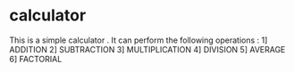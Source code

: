 # calculator
This is a simple calculator . 
It can perform the following operations :
1] ADDITION
2] SUBTRACTION
3] MULTIPLICATION
4] DIVISION
5] AVERAGE
6] FACTORIAL
